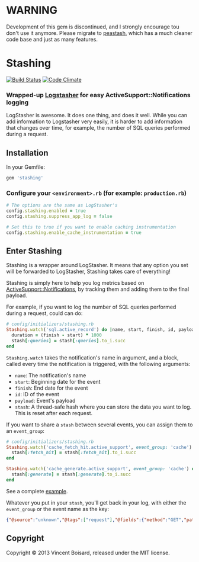 # WARNING
Development of this gem is discontinued, and I strongly encourage tou don't use it anymore.
Please migrate to [peastash](https://github.com/elhu/peastash), which has a much cleaner code base and just as many features.

# Stashing
[![Build Status](https://travis-ci.org/elhu/stashing.png)](https://travis-ci.org/elhu/stashing) [![Code Climate](https://codeclimate.com/github/elhu/stashing.png)](https://codeclimate.com/github/elhu/stashing)
### Wrapped-up [Logstasher](https://github.com/shadabahmed/logstasher) for easy ActiveSupport::Notifications logging

LogStasher is awesome. It does one thing, and does it well.
While you can add information to Logstasher very easily, it is harder to add information that changes over time, for example, the number of SQL queries performed during a request.

## Installation
In your Gemfile:

```ruby
gem 'stashing'
```

### Configure your `<environment>.rb` (for example: `production.rb`)

```ruby
# The options are the same as LogStasher's
config.stashing.enabled = true
config.stashing.suppress_app_log = false

# Set this to true if you want to enable caching instrumentation
config.stashing.enable_cache_instrumentation = true 
```

## Enter Stashing
Stashing is a wrapper around LogStasher. It means that any option you set will be forwarded to LogStasher, Stashing takes care of everything!

Stashing is simply here to help you log metrics based on [ActiveSupport::Notifications](http://guides.rubyonrails.org/active_support_instrumentation.html), by tracking them and adding them to the final payload.

For example, if you want to log the number of SQL queries performed during a request, could can do:

```ruby
# config/initializers/stashing.rb
Stashing.watch('sql.active_record') do |name, start, finish, id, payload, stash|
  duration = (finish - start) * 1000
  stash[:queries] = stash[:queries].to_i.succ
end
```

`Stashing.watch` takes the notification's name in argument, and a block, called every time the notification is triggered, with the following arguments:

* `name`: The notification's name
* `start`: Beginning date for the event
* `finish`: End date for the event
* `id`: ID of the event
* `payload`: Event's payload
* `stash`: A thread-safe hash where you can store the data you want to log. This is reset after each request.

If you want to share a `stash` between several events, you can assign them to an `event_group`:

``` ruby
# config/initializers/stashing.rb
Stashing.watch('cache_fetch_hit.active_support', event_group: 'cache') do |*args, stash|
  stash[:fetch_hit] = stash[:fetch_hit].to_i.succ
end

Stashing.watch('cache_generate.active_support', event_group: 'cache') do |*args, stash|
  stash[:generate] = stash[:generate].to_i.succ
end
```

See a complete [example](https://github.com/elhu/stashing/blob/master/examples/initializer.rb).

Whatever you put in your `stash`, you'll get back in your log, with either the `event_group` or the event name as the key:

```json
{"@source":"unknown","@tags":["request"],"@fields":{"method":"GET","path":"/login","format":"html","controller":"session","action":"credential_requestor","status":200,"duration":1265.1,"view":1087.07,"db":89.96,"sql.active_record":{"queries":35,"slowest_query":14.312999999999999},"ip":"127.0.0.1","route":"session#credential_requestor","parameters":"service=http://example.com/login\n","user_id":null,"cas_id":null,"session_id":"e309097c16d4c4bd2ca1474b316e6406","request_id":"6dffb5ea-8075-4e38-b2ba-bb5f5264421a","cache":{"fetch_hit":3}},"@timestamp":"2013-11-21T14:35:08.210091+00:00"}
```

## Copyright

Copyright &copy; 2013 Vincent Boisard, released under the MIT license.
